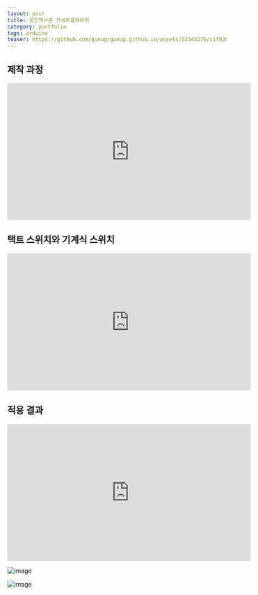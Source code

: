 ```yaml
---
layout: post
title: 웅진역사관 카세트플레이어
category: portfolio
tags: arduino
teaser: https://github.com/gunug/gunug.github.io/assets/52345276/c1f9200b-a519-4720-b8f0-834ec2dc1e98
---
```



## 제작 과정
<iframe width="560" height="315" src="https://www.youtube.com/embed/SpCvkNfSZ3g?si=7SeGczYAvxYgg3iz" title="YouTube video player" frameborder="0" allow="accelerometer; autoplay; clipboard-write; encrypted-media; gyroscope; picture-in-picture; web-share" allowfullscreen></iframe>

## 택트 스위치와 기계식 스위치
<iframe width="560" height="315" src="https://www.youtube.com/embed/Txu0y8eEtKU?si=lyfyJXE4gTt-pGcb" title="YouTube video player" frameborder="0" allow="accelerometer; autoplay; clipboard-write; encrypted-media; gyroscope; picture-in-picture; web-share" allowfullscreen></iframe>

## 적용 결과
<iframe width="560" height="315" src="https://www.youtube.com/embed/KHaFcgmK684?si=A-GG_8FjSAjE2yTI" title="YouTube video player" frameborder="0" allow="accelerometer; autoplay; clipboard-write; encrypted-media; gyroscope; picture-in-picture; web-share" allowfullscreen></iframe>

![image](https://github.com/gunug/gunug.github.io/assets/52345276/1005faa1-6dd0-45b1-8601-9e59b947647e)

![image](https://github.com/gunug/gunug.github.io/assets/52345276/29cd5449-153e-427a-a58c-67e84fd27706)
